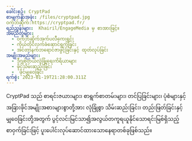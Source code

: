 ```yaml
---
ခေါင်းစဥ်: CryptPad
စာမျက်နှာအဖုံး: /files/cryptpad.jpg
ဝက်ဘ်ဆိုက်:https://cryptpad.fr/
ရည်ညွှန်းများ:  Khairil/EngageMedia မှ စာအားဖြင့်။
အမည်တွဲများ:
  - ဝက်ဘ်ဆိုက်အက်ပလီကေးရှင်း
  - ကိုယ်တိုင်လက်ခံဆောင်ရွက်ခြင်း
  - အင်တာနက်ဘရောင်ဇာဖွင့်ခြင်းနှင့် ထုတ်လုပ်ခြင်း
အမျိုးအမည်များ:
  - ဒီဂျစ်တယ်လုံခြုံရေးကိရိယာများ
  - ဖိုင်သိမ်းဆည်းခြင်း
  -  ဖိုင်မျှဝေခြင်း
ရက်စွဲ: 2023-01-19T21:28:00.311Z
---
```

CryptPad သည် စာရင်းဇယားများ၊ စာရွက်စာတမ်းများ၊ တင်ပြခြင်းများ၊ ပုံစံများနှင့် အခြားဖိုင်အမျိုးအစားများစွာတို့အား လုံခြုံစွာ သိမ်းဆည်းခြင်း၊ တည်းဖြတ်ခြင်းနှင့် မျှဝေခြင်းတို့အတွက် ပွင့်လင်းမြင်သာ၍အလွယ်တကူရယူနိုင်သောရင်းမြစ်ရှိသည့် စာဝှက်ခြင်းဖြင့် ပူးပေါင်းလုပ်ဆောင်ထားသောနေရာတစ်ခုဖြစ်သည်။